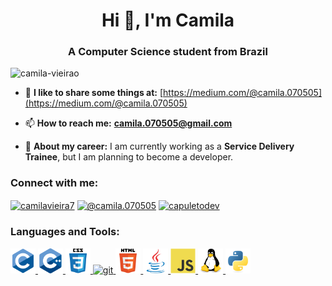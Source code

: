 <h1 align="center">Hi 👋, I'm Camila</h1>
<h3 align="center">A Computer Science student from Brazil</h3>

<p align="left"> <img src="https://komarev.com/ghpvc/?username=camila-vieirao&label=Profile%20views&color=0e75b6&style=flat" alt="camila-vieirao" /> </p>

- 📝 **I like to share some things at:** [https://medium.com/@camila.070505](https://medium.com/@camila.070505)

- 📫 **How to reach me:** **camila.070505@gmail.com**

- 📄 **About my career:** I am currently working as a **Service Delivery Trainee**, but I am planning to become a developer.

<h3 align="left">Connect with me:</h3>
<p align="left">
<a href="https://linkedin.com/in/camilavieira7" target="blank"><img align="center" src="https://raw.githubusercontent.com/rahuldkjain/github-profile-readme-generator/master/src/images/icons/Social/linked-in-alt.svg" alt="camilavieira7" height="30" width="40" /></a>
<a href="https://medium.com/@camila.070505" target="blank"><img align="center" src="https://raw.githubusercontent.com/rahuldkjain/github-profile-readme-generator/master/src/images/icons/Social/medium.svg" alt="@camila.070505" height="30" width="40" /></a>
<a href="https://www.dio.me/users/camila_zero70505" width="40px" target="blank"><img align="center" src="https://hermes.digitalinnovation.one/assets/diome/logo-minimized.png" alt="capuletodev" height="40" width="40" /></a>
</p>

<h3 align="left">Languages and Tools:</h3>
<p align="left"> <a href="https://www.cprogramming.com/" target="_blank" rel="noreferrer"> <img src="https://raw.githubusercontent.com/devicons/devicon/master/icons/c/c-original.svg" alt="c" width="40" height="40"/> </a> <a href="https://www.w3schools.com/cpp/" target="_blank" rel="noreferrer"> <img src="https://raw.githubusercontent.com/devicons/devicon/master/icons/cplusplus/cplusplus-original.svg" alt="cplusplus" width="40" height="40"/> </a> <a href="https://www.w3schools.com/css/" target="_blank" rel="noreferrer"> <img src="https://raw.githubusercontent.com/devicons/devicon/master/icons/css3/css3-original-wordmark.svg" alt="css3" width="40" height="40"/> </a> <a href="https://git-scm.com/" target="_blank" rel="noreferrer"> <img src="https://www.vectorlogo.zone/logos/git-scm/git-scm-icon.svg" alt="git" width="40" height="40"/> </a> <a href="https://www.w3.org/html/" target="_blank" rel="noreferrer"> <img src="https://raw.githubusercontent.com/devicons/devicon/master/icons/html5/html5-original-wordmark.svg" alt="html5" width="40" height="40"/> </a> <a href="https://www.java.com" target="_blank" rel="noreferrer"> <img src="https://raw.githubusercontent.com/devicons/devicon/master/icons/java/java-original.svg" alt="java" width="40" height="40"/> </a> <a href="https://developer.mozilla.org/en-US/docs/Web/JavaScript" target="_blank" rel="noreferrer"> <img src="https://raw.githubusercontent.com/devicons/devicon/master/icons/javascript/javascript-original.svg" alt="javascript" width="40" height="40"/> </a> <a href="https://www.linux.org/" target="_blank" rel="noreferrer"> <img src="https://raw.githubusercontent.com/devicons/devicon/master/icons/linux/linux-original.svg" alt="linux" width="40" height="40"/> </a> <a href="https://www.python.org" target="_blank" rel="noreferrer"> <img src="https://raw.githubusercontent.com/devicons/devicon/master/icons/python/python-original.svg" alt="python" width="40" height="40"/> </a> </p>
